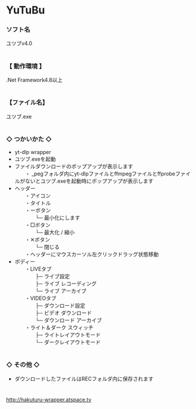 # YuTuBu

### ソフト名
ユツブv4.0

# 
### 【 動作環境 】
.Net Framework4.8以上

# 
### 【ファイル名】
ユツブ.exe

# 
### ◇ つかいかた ◇
- yt-dlp wrapper
- ユツブ.exeを起動
- ファイルダウンロードのポップアップが表示します  
　　・ _pegフォルダ内にyt-dlpファイルとffmpegファイルとffprobeファイルがないとユツブ.exeを起動時にポップアップが表示します  
- ヘッダー  
　　・アイコン  
　　・タイトル  
　　・ーボタン  
　　　　└─ 最小化にします  
　　・□ボタン  
　　　　└─ 最大化 / 縮小  
　　・✕ボタン  
　　　　└─ 閉じる  
　　・ヘッダーにマウスカーソル左クリックドラッグ状態移動  
- ボディー  
　　・LIVEタブ  
　　　　├─ ライブ設定  
　　　　├─ ライブ レコーディング  
　　　　└─ ライブ アーカイブ  
　　・VIDEOタブ  
　　　　├─ ダウンロード設定  
　　　　├─ ビデオ ダウンロード  
　　　　└─ ダウンロード アーカイブ  
　　・ライト＆ダーク スウィッチ  
　　　　├─ ライトレイアウトモード  
　　　　└─ ダークレイアウトモード  

# 
### ◇ その他 ◇
- ダウンロードしたファイルはRECフォルダ内に保存されます  

# 
http://hakuturu-wrapper.atspace.tv
